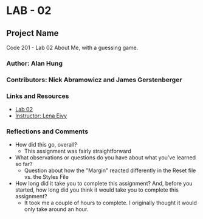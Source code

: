 # LAB - 02

## Project Name

Code 201 - Lab 02
About Me, with a guessing game.

### Author: Alan Hung

### Contributors: Nick Abramowicz and James Gerstenberger

### Links and Resources

- [Lab 02](index.html)
- [Instructor: Lena Eivy](mailto:lena@codefellows.com)

### Reflections and Comments

- How did this go, overall?
  - This assignment was fairly straightforward
- What observations or questions do you have about what you’ve learned so far?
  - Question about how the "Margin" reacted differently in the Reset file vs. the Styles File
- How long did it take you to complete this assignment? And, before you started, how long did you think it would take you to complete this assignment?
  - It took me a couple of hours to complete. I originally thought it would only take around an hour.
